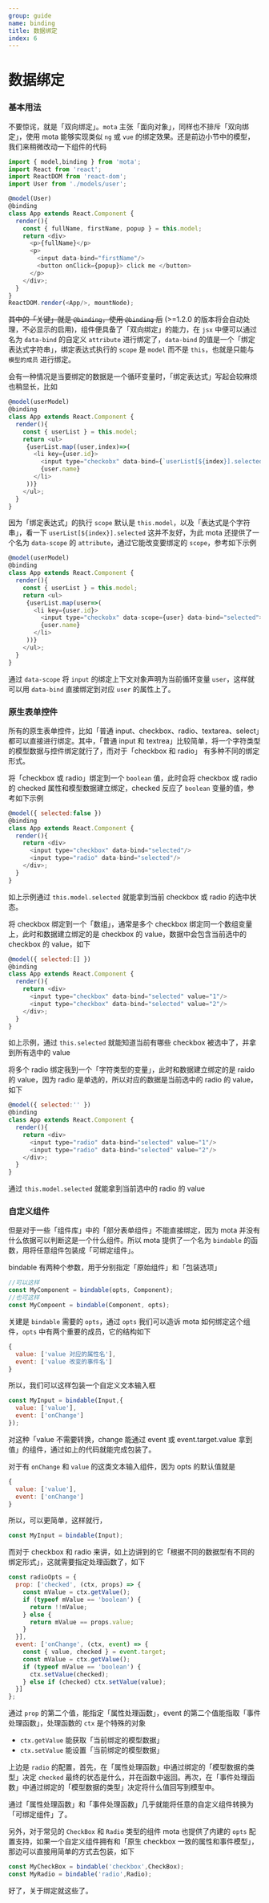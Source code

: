 ```yaml
---
group: guide
name: binding
title: 数据绑定
index: 6
---
```


# 数据绑定


### 基本用法

不要惊诧，就是「双向绑定」。`mota` 主张「面向对象」，同样也不排斥「双向绑定」，使用 mota 能够实现类似 `ng` 或 `vue` 的绑定效果。还是前边小节中的模型，我们来稍微改动一下组件的代码

```js
import { model,binding } from 'mota';
import React from 'react';
import ReactDOM from 'react-dom';
import User from './models/user';

@model(User)
@binding
class App extends React.Component {
  render(){
    const { fullName, firstName, popup } = this.model;
    return <div>
      <p>{fullName}</p>
      <p>
        <input data-bind="firstName"/>
        <button onClick={popup}> click me </button>
      </p>
    </div>;
  }
}
ReactDOM.render(<App/>, mountNode);
```

~~其中的「关键」就是 `@binding`，使用 `@binding` 后~~ (>=1.2.0 的版本将会自动处理，不必显示的启用)，组件便具备了「双向绑定」的能力，在 `jsx` 中便可以通过名为 `data-bind` 的自定义 `attribute` 进行绑定了，`data-bind` 的值是一个「绑定表达式字符串」，绑定表达式执行的 `scope` 是 `model` 而不是 `this`，也就是只能与 `模型的成员` 进行绑定。

会有一种情况是当要绑定的数据是一个循环变量时，「绑定表达式」写起会较麻烦也稍显长，比如

```js
@model(userModel)
@binding
class App extends React.Component {
  render(){
    const { userList } = this.model;
    return <ul>
     {userList.map((user,index)=>(
       <li key={user.id}>
         <input type="checkobx" data-bind={`userList[${index}].selected`}>
         {user.name}
       </li>
     ))}
    </ul>;
  }
}
```

因为「绑定表达式」的执行 `scope` 默认是 `this.model`，以及「表达式是个字符串」，看一下 `userList[${index}].selected` 这并不友好，为此 mota 还提供了一个名为 `data-scope` 的 `attribute`，通过它能改变要绑定的 `scope`，参考如下示例

```js
@model(userModel)
@binding
class App extends React.Component {
  render(){
    const { userList } = this.model;
    return <ul>
     {userList.map(user=>(
       <li key={user.id}>
         <input type="checkobx" data-scope={user} data-bind="selected">
         {user.name}
       </li>
     ))}
    </ul>;
  }
}
```

通过 `data-scope` 将 `input` 的绑定上下文对象声明为当前循环变量 `user`，这样就可以用 `data-bind` 直接绑定到对应 `user` 的属性上了。

### 原生表单控件

所有的原生表单控件，比如「普通 input、checkbox、radio、textarea、select」都可以直接进行绑定。其中，「普通 input 和 textrea」比较简单，将一个字符类型的模型数据与控件绑定就行了，而对于「checkbox 和 radio」 有多种不同的绑定形式。

将「checkbox 或 radio」绑定到一个 `boolean` 值，此时会将 checkbox 或 radio 的 checked 属性和模型数据建立绑定，checked 反应了 `boolean` 变量的值，参考如下示例

```js
@model({ selected:false })
@binding
class App extends React.Component {
  render(){
    return <div>
      <input type="checkbox" data-bind="selected"/>
      <input type="radio" data-bind="selected"/>
    </div>;
  }
}
```

如上示例通过 `this.model.selected` 就能拿到当前 checkbox 或 radio 的选中状态。


将 checkbox 绑定到一个「数组」，通常是多个 checkbox 绑定同一个数组变量上，此时和数据建立绑定的是 checkbox 的 value，数据中会包含当前选中的 checkbox 的 value，如下

```js
@model({ selected:[] })
@binding
class App extends React.Component {
  render(){
    return <div>
      <input type="checkbox" data-bind="selected" value="1"/>
      <input type="checkbox" data-bind="selected" value="2"/>
    </div>;
  }
}
```

如上示例，通过 `this.selected` 就能知道当前有哪些 checkbox 被选中了，并拿到所有选中的 value


将多个 radio 绑定我到一个「字符类型的变量」，此时和数据建立绑定的是 raido 的 value，因为 radio 是单选的，所以对应的数据是当前选中的 radio 的 value，如下

```js
@model({ selected:'' })
@binding
class App extends React.Component {
  render(){
    return <div>
      <input type="radio" data-bind="selected" value="1"/>
      <input type="radio" data-bind="selected" value="2"/>
    </div>;
  }
}
```
通过 `this.model.selected` 就能拿到当前选中的 radio 的 value


### 自定义组件

但是对于一些「组件库」中的「部分表单组件」不能直接绑定，因为 mota 并没有什么依据可以判断这是一个什么组件。所以 mota 提供了一个名为 `bindable` 的函数，用将任意组件包装成「可绑定组件」。

bindable 有两种个参数，用于分别指定「原始组件」和「包装选项」

```js
//可以这样
const MyComponent = bindable(opts, Component);
//也可这样
const MyCompoent = bindable(Component, opts);
```

关建是 `bindable` 需要的 `opts`，通过 `opts` 我们可以造诉 mota 如何绑定这个组件，`opts` 中有两个重要的成员，它的结构如下

```js
{
  value: ['value 对应的属性名'],
  event: ['value 改变的事件名']
}
```

所以，我们可以这样包装一个自定义文本输入框

```js
const MyInput = bindable(Input,{
  value: ['value'],
  event: ['onChange']
});
```

对这种「value 不需要转换，change 能通过 event 或 event.target.value 拿到值」的组件，通过如上的代码就能完成包装了。

对于有 `onChange` 和 `value` 的这类文本输入组件，因为 opts 的默认值就是

```js
{
  value: ['value'],
  event: ['onChange']
}
```

所以，可以更简单，这样就行，
```js
const MyInput = bindable(Input);
```

而对于 checkbox 和 radio 来讲，如上边讲到的它「根据不同的数据型有不同的绑定形式」，这就需要指定处理函数了，如下

```js
const radioOpts = {
  prop: ['checked', (ctx, props) => {
    const mValue = ctx.getValue();
    if (typeof mValue == 'boolean') {
      return !!mValue;
    } else {
      return mValue == props.value;
    }
  }],
  event: ['onChange', (ctx, event) => {
    const { value, checked } = event.target;
    const mValue = ctx.getValue();
    if (typeof mValue == 'boolean') {
      ctx.setValue(checked);
    } else if (checked) ctx.setValue(value);
  }]
};
```

通过 `prop` 的第二个值，能指定「属性处理函数」，event 的第二个值能指取「事件处理函数」，处理函数的 `ctx` 是个特殊的对象 

- `ctx.getValue` 能获取「当前绑定的模型数据」
- `ctx.setValue` 能设置「当前绑定的模型数据」

上边是 `radio` 的配置，首先，在「属性处理函数」中通过绑定的「模型数据的类型」决定 `checked` 最终的状态是什么，并在函数中返回。再次，在「事件处理函数」中通过绑定的「模型数据的类型」决定将什么值回写到模型中。

通过「属性处理函数」和「事件处理函数」几乎就能将任意的自定义组件转换为「可绑定组件」了。

另外，对于常见的 `CheckBox` 和 `Radio` 类型的组件 mota 也提供了内建的 `opts` 配置支持，如果一个自定义组件拥有和「原生 checkbox 一致的属性和事件模型」，那边可以直接用简单的方式去包装，如下

```js
const MyCheckBox = bindable('checkbox',CheckBox);
const MyRadio = bindable('radio',Radio);
```

好了，关于绑定就这些了。